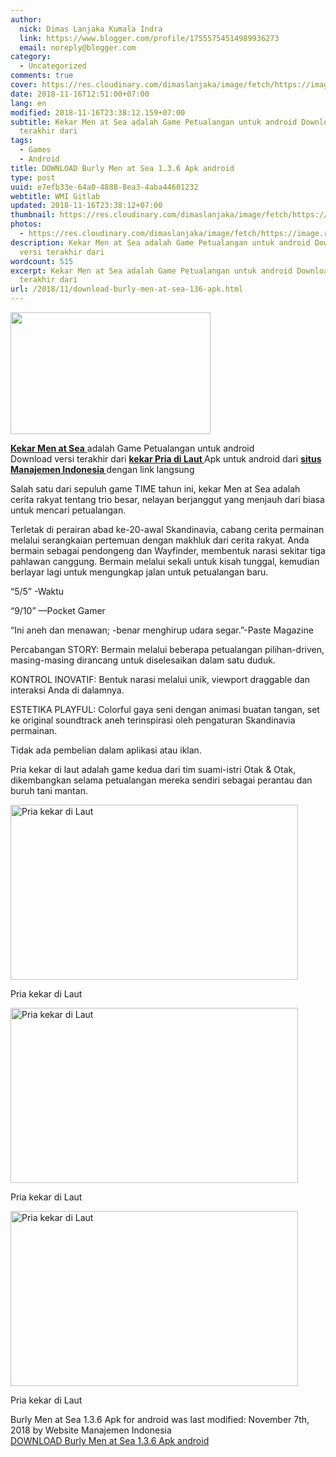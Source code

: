 ```yaml
---
author:
  nick: Dimas Lanjaka Kumala Indra
  link: https://www.blogger.com/profile/17555754514989936273
  email: noreply@blogger.com
category:
  - Uncategorized
comments: true
cover: https://res.cloudinary.com/dimaslanjaka/image/fetch/https://image.revdl.com/2017/burly-men-at-sea-1.png
date: 2018-11-16T12:51:00+07:00
lang: en
modified: 2018-11-16T23:38:12.159+07:00
subtitle: Kekar Men at Sea adalah Game Petualangan untuk android Download versi
  terakhir dari
tags:
  - Games
  - Android
title: DOWNLOAD Burly Men at Sea 1.3.6 Apk android
type: post
uuid: e7efb33e-64a0-4888-8ea3-4aba44601232
webtitle: WMI Gitlab
updated: 2018-11-16T23:38:12+07:00
thumbnail: https://res.cloudinary.com/dimaslanjaka/image/fetch/https://image.revdl.com/2017/burly-men-at-sea-1.png
photos:
  - https://res.cloudinary.com/dimaslanjaka/image/fetch/https://image.revdl.com/2017/burly-men-at-sea-1.png
description: Kekar Men at Sea adalah Game Petualangan untuk android Download
  versi terakhir dari
wordcount: 515
excerpt: Kekar Men at Sea adalah Game Petualangan untuk android Download versi
  terakhir dari
url: /2018/11/download-burly-men-at-sea-136-apk.html
---
```


<a href="https://res.cloudinary.com/dimaslanjaka/image/fetch/https://image.revdl.com/2017/burly-men-at-sea-1.png" imageanchor="1" rel="noopener noreferer nofollow"><img border="0" src="https://res.cloudinary.com/dimaslanjaka/image/fetch/https://image.revdl.com/2017/burly-men-at-sea-1.png" width="320" height="195" data-original-width="460" data-original-height="280"></a><div>    <p>        <a href="https://web-manajemen.blogspot.com/">            <strong>Kekar Men at Sea</strong>        </a>        adalah Game Petualangan untuk android         <br>        Download versi terakhir dari         <strong>            <a href="https://web-manajemen.blogspot.com/">                kekar Pria di Laut             </a>        </strong>        Apk untuk android dari         <strong>            <a href="https://web-manajemen.blogspot.com/">                situs Manajemen Indonesia             </a>        </strong>        dengan link langsung     </p>    <p>        Salah satu dari sepuluh game TIME tahun ini, kekar Men at Sea adalah         cerita rakyat tentang trio besar, nelayan berjanggut yang menjauh dari         biasa untuk mencari petualangan.     </p>    <p>        Terletak di perairan abad ke-20-awal Skandinavia, cabang cerita         permainan melalui serangkaian pertemuan dengan makhluk dari cerita         rakyat. Anda bermain sebagai pendongeng dan Wayfinder, membentuk narasi         sekitar tiga pahlawan canggung. Bermain melalui sekali untuk kisah         tunggal, kemudian berlayar lagi untuk mengungkap jalan untuk         petualangan baru.     </p>    <p>        “5/5” -Waktu     </p>    <p>        “9/10” —Pocket Gamer     </p>    <p>        “Ini aneh dan menawan; -benar menghirup udara segar.”-Paste Magazine     </p>    <p>        Percabangan STORY: Bermain melalui beberapa petualangan pilihan-driven,         masing-masing dirancang untuk diselesaikan dalam satu duduk.     </p>    <p>        KONTROL INOVATIF: Bentuk narasi melalui unik, viewport draggable dan         interaksi Anda di dalamnya.     </p>    <p>        ESTETIKA PLAYFUL: Colorful gaya seni dengan animasi buatan tangan, set         ke original soundtrack aneh terinspirasi oleh pengaturan Skandinavia         permainan.     </p>    <p>        Tidak ada pembelian dalam aplikasi atau iklan.     </p>    <p>        Pria kekar di laut adalah game kedua dari tim suami-istri Otak &amp;         Otak, dikembangkan selama petualangan mereka sendiri sebagai perantau         dan buruh tani mantan.     </p>    <div>        <a href="https://web-manajemen.blogspot.com/">            <img alt="Pria kekar di Laut" width="460" height="280" src="https://res.cloudinary.com/dimaslanjaka/image/fetch/https://image.revdl.com/2017/burly-men-at-sea-1.png">        </a>        <p>            Pria kekar di Laut         </p>    </div>    <div>        <a href="https://web-manajemen.blogspot.com/">            <img alt="Pria kekar di Laut" width="460" height="280" src="https://res.cloudinary.com/dimaslanjaka/image/fetch/https://image.revdl.com/2017/burly-men-at-sea-2.png">        </a>        <p>            Pria kekar di Laut         </p>    </div>    <div>        <a href="https://web-manajemen.blogspot.com/">            <img alt="Pria kekar di Laut" width="460" height="280" src="https://res.cloudinary.com/dimaslanjaka/image/fetch/https://image.revdl.com/2017/burly-men-at-sea-3.png">        </a>        <p>            Pria kekar di Laut         </p>    </div>    <div>        Burly Men at Sea 1.3.6 Apk for android was last modified: November 7th,         2018 by Website Manajemen Indonesia     </div>    <div>    </div></div><div>    <a href="https://dimaslanjaka-storage.000webhostapp.com/revdl.php?download&amp;path=/burly-men-at-sea-apk-download.html/" target="_blank" rel="noopener noreferer nofollow">        DOWNLOAD Burly Men at Sea 1.3.6 Apk android     </a></div>